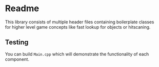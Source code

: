 # Readme

This library consists of multiple header files containing boilerplate classes for higher level game concepts like fast lookup for objects or hitscaning.

## Testing

You can build `Main.cpp` which will demonstrate the functionality of each component.